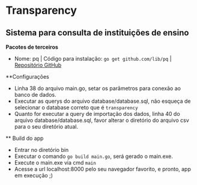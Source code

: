 # Transparency
## Sistema para consulta de instituições de ensino

**Pacotes de terceiros**
* Nome: pq | Código para instalação: `go get github.com/lib/pq` | [Repositório GitHub](https://github.com/lib/pq "Repositório GitHub") 

**Configurações
* Linha 38 do arquivo main.go, setar os parâmetros para conexão ao banco de dados.
* Executar as querys do arquivo database/database.sql, não esqueça de selecionar o database correto que é `transparency`
* Quanto for executar a query de importação dos dados, linha 40 do arquivo database/database.sql, favor alterar o diretório do arquivo csv para o seu diretório atual.

** Build do app
* Entrar no diretório bin
* Executar o comando `go build main.go`, será gerado o main.exe.
* Execute o main.exe via cmd `main`
* Acesse a url localhost:8000 pelo seu navegador favorito, e pronto, app em execução ;) 
